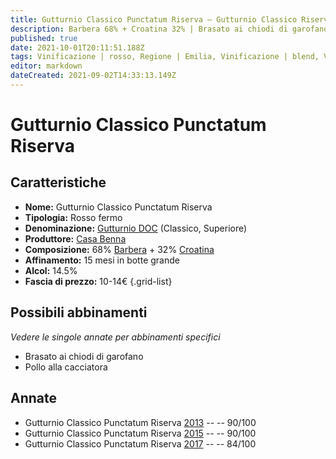 ```yaml
---
title: Gutturnio Classico Punctatum Riserva – Gutturnio Classico Riserva DOC – Casa Benna – Emilia (IT) – 10-14€ – 2★-4★
description: Barbera 68% + Croatina 32% | Brasato ai chiodi di garofano – Pollo alla cacciatora
published: true
date: 2021-10-01T20:11:51.188Z
tags: Vinificazione | rosso, Regione | Emilia, Vinificazione | blend, Vinificazione | frizzante, Valutazioni | 4 stelle, Vitigni | Barbera, Vitigni | Croatina, Prezzi | 10-14€, Alimento | manzo, Cottura | brasato, Alimento | pollo, Aromatizzazione | alla cacciatora, Aromatizzazione | ai chiodi di garofano
editor: markdown
dateCreated: 2021-09-02T14:33:13.149Z
---
```


# Gutturnio Classico Punctatum Riserva 

## Caratteristiche
- **Nome:** Gutturnio Classico Punctatum Riserva 
- **Tipologia:** Rosso fermo
- **Denominazione:** [Gutturnio DOC](/denominazioni/Italia/Emilia/DOC/Gutturnio) (Classico, Superiore)
- **Produttore:** [Casa Benna](/produttori/Italia/Emilia/Casa-Benna) 
- **Composizione:** 68% [Barbera](/vitigni/Italia/bacca-nera/barbera) + 32% [Croatina](/vitigni/Italia/bacca-nera/croatina)
- **Affinamento:** 15 mesi in botte grande
- **Alcol:** 14.5%
- **Fascia di prezzo:** 10-14€
{.grid-list}

## Possibili abbinamenti
*Vedere le singole annate per abbinamenti specifici*

- Brasato ai chiodi di garofano
- Pollo alla cacciatora 

## Annate
- Gutturnio Classico Punctatum Riserva [2013](/vini/Italia/Emilia/Casa-Benna/Gutturnio-Classico-Superiore-Vidaro/2013) -- <span class="star-4"></span> -- 90/100
- Gutturnio Classico Punctatum Riserva [2015](/vini/Italia/Emilia/Casa-Benna/Gutturnio-Classico-Superiore-Vidaro/2015) -- <span class="star-4"></span> -- 90/100
- Gutturnio Classico Punctatum Riserva [2017](/vini/Italia/Emilia/Casa-Benna/Gutturnio-Classico-Superiore-Vidaro/2017) -- <span class="star-2"></span> -- 84/100

